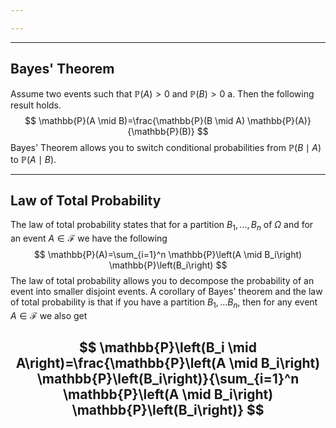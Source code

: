 ```yaml
---

---
```

___
## Bayes' Theorem
Assume two events such that $\mathbb{P}(A) > 0$ and $\mathbb{P}(B) > 0$ a. Then the following result holds.
$$
\mathbb{P}(A \mid B)=\frac{\mathbb{P}(B \mid A) \mathbb{P}(A)}{\mathbb{P}(B)}
$$
Bayes' Theorem allows you to switch conditional probabilities from $\mathbb{P}(B \mid A)$ to $\mathbb{P}(A \mid B)$.
___
## Law of Total Probability
The law of total probability states that for a partition $B_1, \ldots, B_n$ of $\Omega$ and for an event $A \in \mathcal{F}$ we have the following
$$
\mathbb{P}(A)=\sum_{i=1}^n \mathbb{P}\left(A \mid B_i\right) \mathbb{P}\left(B_i\right)
$$
The law of total probability allows you to decompose the probability of an event into smaller disjoint events. A corollary of Bayes' theorem and the law of total probability is that if you have a partition $B_1, \dots B_n$, then for any event $A \in \mathcal{F}$ we also get

$$
\mathbb{P}\left(B_i \mid A\right)=\frac{\mathbb{P}\left(A \mid B_i\right) \mathbb{P}\left(B_i\right)}{\sum_{i=1}^n \mathbb{P}\left(A \mid B_i\right) \mathbb{P}\left(B_i\right)}
$$
---
